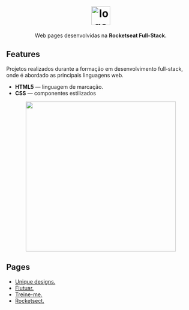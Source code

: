 
<h1 align="center"> <img src="https://github.com/alvesvn/rocketseat-static/assets/96539606/8a518121-4f14-4b0a-8c17-656ab27e256e" alt="logo-repositorio" height="50" widht="50" /></h1> <p align="center">Web pages desenvolvidas na <b>Rocketseat Full-Stack.</b></p>



## Features
Projetos realizados durante a formação em desenvolvimento full-stack, onde é abordado as principais linguagens web.
-  <b>HTML5</b> — linguagem de marcação. 
-  <b>CSS</b> — componentes estilizados

<p align="center"><img src="https://github.com/alvesvn/rocketseat-static/assets/96539606/8edeef69-ce6b-4ce4-9668-90dc8a0f612b" height="400" widht="400"></p>


## Pages
- <a href="https://unique-designs-five.vercel.app/">Unique designs.</a>
- <a href="https://projeto-flutuar.vercel.app/">Flutuar.</a>
- <a href="https://treineme-six.vercel.app/">Treine-me.</a>
- <a href="https://projeto-flutuar.vercel.app/">Rocketsect.</a>


